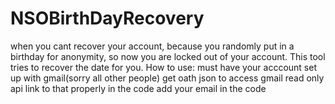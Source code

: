 # NSOBirthDayRecovery
when you cant recover your account, because you randomly put in a birthday for anonymity, so now you are locked out of your account. This tool tries to recover the date for you.
How to use:
must have your acccount set up with gmail(sorry all other people)
get oath json to access gmail read only api
link to that properly in the code
add your email in the code
